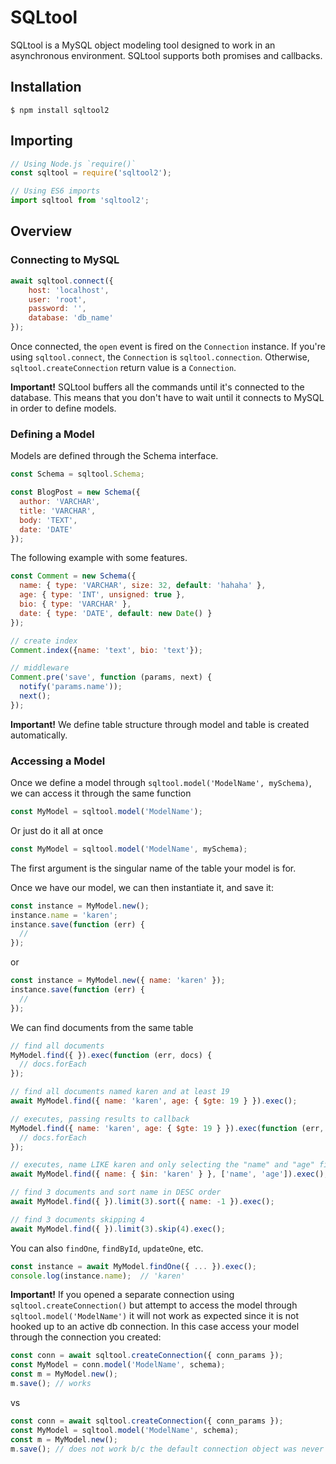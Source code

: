 # SQLtool
SQLtool is a MySQL object modeling tool designed to work in an asynchronous environment. SQLtool supports both promises and callbacks.

## Installation
```
$ npm install sqltool2
```

## Importing
```js
// Using Node.js `require()`
const sqltool = require('sqltool2');

// Using ES6 imports
import sqltool from 'sqltool2';
```

## Overview

### Connecting to MySQL
```js
await sqltool.connect({
    host: 'localhost',
    user: 'root',
    password: '',
    database: 'db_name'
});
```

Once connected, the `open` event is fired on the `Connection` instance. If you're using `sqltool.connect`, the `Connection` is `sqltool.connection`. Otherwise, `sqltool.createConnection` return value is a `Connection`.

**Important!** SQLtool buffers all the commands until it's connected to the database. This means that you don't have to wait until it connects to MySQL in order to define models.

### Defining a Model
Models are defined through the Schema interface.

```js
const Schema = sqltool.Schema;

const BlogPost = new Schema({
  author: 'VARCHAR',
  title: 'VARCHAR',
  body: 'TEXT',
  date: 'DATE'
});
```
The following example with some features.

```js
const Comment = new Schema({
  name: { type: 'VARCHAR', size: 32, default: 'hahaha' },
  age: { type: 'INT', unsigned: true },
  bio: { type: 'VARCHAR' },
  date: { type: 'DATE', default: new Date() }
});

// create index
Comment.index({name: 'text', bio: 'text'});

// middleware
Comment.pre('save', function (params, next) {
  notify('params.name'));
  next();
});
```

**Important!** We define table structure through model and table is created automatically.

### Accessing a Model
Once we define a model through `sqltool.model('ModelName', mySchema)`, we can access it through the same function

```js
const MyModel = sqltool.model('ModelName');
```

Or just do it all at once
```js
const MyModel = sqltool.model('ModelName', mySchema);
```

The first argument is the singular name of the table your model is for. 

Once we have our model, we can then instantiate it, and save it:
```js
const instance = MyModel.new();
instance.name = 'karen';
instance.save(function (err) {
  //
});
```

or

```js
const instance = MyModel.new({ name: 'karen' });
instance.save(function (err) {
  //
});
```

We can find documents from the same table
```js
// find all documents
MyModel.find({ }).exec(function (err, docs) {
  // docs.forEach
});

// find all documents named karen and at least 19
await MyModel.find({ name: 'karen', age: { $gte: 19 } }).exec();

// executes, passing results to callback
MyModel.find({ name: 'karen', age: { $gte: 19 } }).exec(function (err, docs) {
  // docs.forEach
});

// executes, name LIKE karen and only selecting the "name" and "age" fields
await MyModel.find({ name: { $in: 'karen' } }, ['name', 'age']).exec();

// find 3 documents and sort name in DESC order
await MyModel.find({ }).limit(3).sort({ name: -1 }).exec();

// find 3 documents skipping 4
await MyModel.find({ }).limit(3).skip(4).exec();
```

You can also `findOne`, `findById`, `updateOne`, etc.
```js
const instance = await MyModel.findOne({ ... }).exec();
console.log(instance.name);  // 'karen'
```

**Important!** If you opened a separate connection using `sqltool.createConnection()` but attempt to access the model through `sqltool.model('ModelName')` it will not work as expected since it is not hooked up to an active db connection. In this case access your model through the connection you created:
```js
const conn = await sqltool.createConnection({ conn_params });
const MyModel = conn.model('ModelName', schema);
const m = MyModel.new();
m.save(); // works
```

vs

```js
const conn = await sqltool.createConnection({ conn_params });
const MyModel = sqltool.model('ModelName', schema);
const m = MyModel.new();
m.save(); // does not work b/c the default connection object was never connected
```